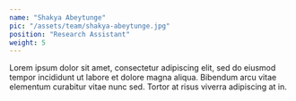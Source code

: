 ```yaml
---
name: "Shakya Abeytunge"
pic: "/assets/team/shakya-abeytunge.jpg"
position: "Research Assistant"
weight: 5
---
```


Lorem ipsum dolor sit amet, consectetur adipiscing elit, sed do eiusmod tempor incididunt ut labore et dolore magna aliqua. Bibendum arcu vitae elementum curabitur vitae nunc sed. Tortor at risus viverra adipiscing at in.
